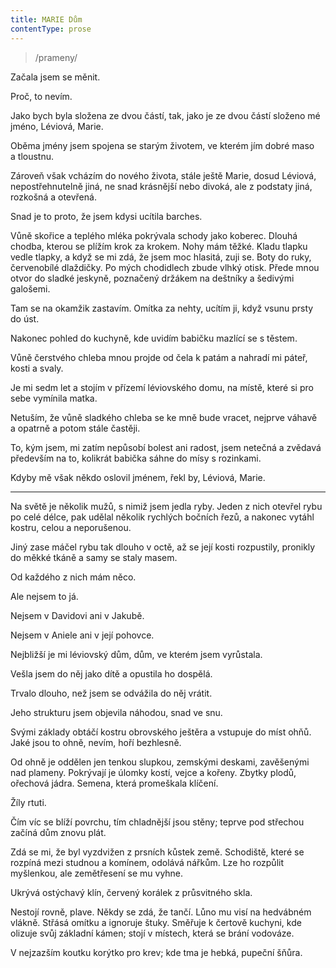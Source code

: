 ```yaml
---
title: MARIE Dům
contentType: prose
---
```


<section>

> /prameny/

Začala jsem se měnit.

Proč, to nevím.

Jako bych byla složena ze dvou částí, tak, jako je ze dvou částí složeno mé jméno, Léviová, Marie.

Oběma jmény jsem spojena se starým životem, ve kterém jím dobré maso a tloustnu.

Zároveň však vcházím do nového života, stále ještě Marie, dosud Léviová, nepostřehnutelně jiná, ne snad krásnější nebo divoká, ale z podstaty jiná, rozkošná a otevřená.

</section>

<section>

Snad je to proto, že jsem kdysi ucítila barches.

Vůně skořice a teplého mléka pokrývala schody jako koberec. Dlouhá chodba, kterou se plížím krok za krokem. Nohy mám těžké. Kladu tlapku vedle tlapky, a když se mi zdá, že jsem moc hlasitá, zuji se. Boty do ruky, červenobílé dlaždičky. Po mých chodidlech zbude vlhký otisk. Přede mnou otvor do sladké jeskyně, poznačený držákem na deštníky a šedivými galošemi.

Tam se na okamžik zastavím. Omítka za nehty, ucítím ji, když vsunu prsty do úst.

Nakonec pohled do kuchyně, kde uvidím babičku mazlící se s těstem.

Vůně čerstvého chleba mnou projde od čela k patám a nahradí mi páteř, kosti a svaly.

Je mi sedm let a stojím v přízemí léviovského domu, na místě, které si pro sebe vymínila matka.

Netuším, že vůně sladkého chleba se ke mně bude vracet, nej­prve váhavě a opatrně a potom stále častěji.

To, kým jsem, mi zatím nepůsobí bolest ani radost, jsem netečná a zvědavá především na to, kolikrát babička sáhne do mísy s rozinkami.

Kdyby mě však někdo oslovil jménem, řekl by, Léviová, Marie.

* * *

Na světě je několik mužů, s nimiž jsem jedla ryby. Jeden z nich otevřel rybu po celé délce, pak udělal několik rychlých bočních řezů, a nakonec vytáhl kostru, celou a neporušenou.

Jiný zase máčel rybu tak dlouho v octě, až se její kosti rozpustily, pronikly do měkké tkáně a samy se staly masem.

Od každého z nich mám něco.

Ale nejsem to já.

</section>

<section>

Nejsem v Davidovi ani v Jakubě.

Nejsem v Aniele ani v její pohovce.

Nejbližší je mi léviovský dům, dům, ve kterém jsem vyrůstala.

Vešla jsem do něj jako dítě a opustila ho dospělá.

Trvalo dlouho, než jsem se odvážila do něj vrátit.

</section>

<section>

Jeho strukturu jsem objevila náhodou, snad ve snu.

Svými základy obtáčí kostru obrovského ještěra a vstupuje do míst ohňů. Jaké jsou to ohně, nevím, hoří bezhlesně.

Od ohně je oddělen jen tenkou slupkou, zemskými deskami, zavěšenými nad plameny. Pokrývají je úlomky kostí, vejce a kořeny. Zbytky plodů, ořechová jádra. Semena, která promeškala klíčení.

Žíly rtuti.

Čím víc se blíží povrchu, tím chladnější jsou stěny; teprve pod střechou začíná dům znovu plát.

</section>

<section>

Zdá se mi, že byl vyzdvižen z prsních kůstek země. Schodiště, které se rozpíná mezi studnou a komínem, odolává nářkům. Lze ho rozpůlit myšlenkou, ale zemětřesení se mu vyhne.

</section>

<section>

Ukrývá ostýchavý klín, červený korálek z průsvitného skla.

</section>

<section>

Nestojí rovně, plave. Někdy se zdá, že tančí. Lůno mu visí na hedvábném vlákně. Střásá omítku a ignoruje štuky. Směřuje k čertově kuchyni, kde olizuje svůj základní kámen; stojí v místech, která se brání vodováze.

</section>

<section>

V nejzazším koutku korýtko pro krev; kde tma je hebká, pupeční šňůra.

</section>
